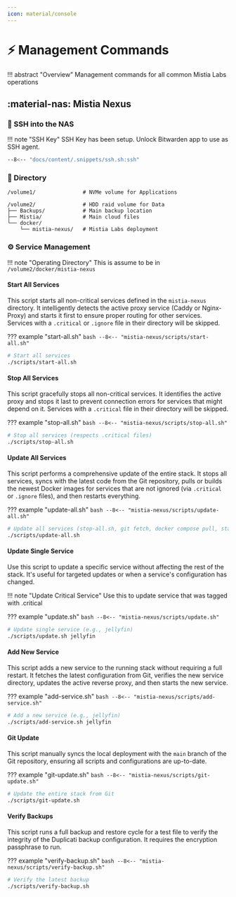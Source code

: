 ```yaml
---
icon: material/console
---
```


# ⚡ Management Commands

!!! abstract "Overview"
    Management commands for all common Mistia Labs operations

## :material-nas: Mistia Nexus

### 🔑 SSH into the NAS

!!! note "SSH Key"
    SSH Key has been setup. Unlock Bitwarden app to use as SSH agent.

```bash
--8<-- "docs/content/.snippets/ssh.sh:ssh"
```

### 📁 Directory

```text
/volume1/               # NVMe volume for Applications

/volume2/               # HDD raid volume for Data
├── Backups/            # Main backup location  
├── Mistia/             # Main cloud files
└── docker/             
    └── mistia-nexus/   # Mistia Labs deployment
```

### ⚙️ Service Management

!!! note "Operating Directory"
    This is assume to be in `/volume2/docker/mistia-nexus`

#### Start All Services

This script starts all non-critical services defined in the `mistia-nexus` directory. It intelligently detects the active proxy service (Caddy or Nginx-Proxy) and starts it first to ensure proper routing for other services. Services with a `.critical` or `.ignore` file in their directory will be skipped.

??? example "start-all.sh"
    ```bash
    --8<-- "mistia-nexus/scripts/start-all.sh"
    ```

```bash
# Start all services
./scripts/start-all.sh
```

#### Stop All Services

This script gracefully stops all non-critical services. It identifies the active proxy and stops it last to prevent connection errors for services that might depend on it. Services with a `.critical` file in their directory will be skipped.

??? example "stop-all.sh"
    ```bash
    --8<-- "mistia-nexus/scripts/stop-all.sh"
    ```

```bash
# Stop all services (respects .critical files)
./scripts/stop-all.sh
```

#### Update All Services

This script performs a comprehensive update of the entire stack. It stops all services, syncs with the latest code from the Git repository, pulls or builds the newest Docker images for services that are not ignored (via `.critical` or `.ignore` files), and then restarts everything.

??? example "update-all.sh"
    ```bash
    --8<-- "mistia-nexus/scripts/update-all.sh"
    ```

```bash
# Update all services (stop-all.sh, git fetch, docker compose pull, start-all.sh)
./scripts/update-all.sh
```

#### Update Single Service

Use this script to update a specific service without affecting the rest of the stack. It's useful for targeted updates or when a service's configuration has changed.

!!! note "Update Critical Service"
    Use this to update service that was tagged with .critical

??? example "update.sh"
    ```bash
    --8<-- "mistia-nexus/scripts/update.sh"
    ```

```bash
# Update single service (e.g., jellyfin)
./scripts/update.sh jellyfin
```

#### Add New Service

This script adds a new service to the running stack without requiring a full restart. It fetches the latest configuration from Git, verifies the new service directory, updates the active reverse proxy, and then starts the new service.

??? example "add-service.sh"
    ```bash
    --8<-- "mistia-nexus/scripts/add-service.sh"
    ```

```bash
# Add a new service (e.g., jellyfin)
./scripts/add-service.sh jellyfin
```

#### Git Update

This script manually syncs the local deployment with the `main` branch of the Git repository, ensuring all scripts and configurations are up-to-date.

??? example "git-update.sh"
    ```bash
    --8<-- "mistia-nexus/scripts/git-update.sh"
    ```

```bash
# Update the entire stack from Git
./scripts/git-update.sh
```

#### Verify Backups

This script runs a full backup and restore cycle for a test file to verify the integrity of the Duplicati backup configuration. It requires the encryption passphrase to run.

??? example "verify-backup.sh"
    ```bash
    --8<-- "mistia-nexus/scripts/verify-backup.sh"
    ```

```bash
# Verify the latest backup
./scripts/verify-backup.sh
```
